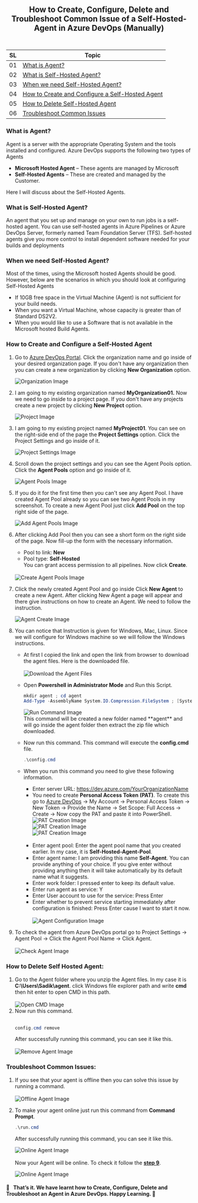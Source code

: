 ## <p align=center>How to Create, Configure, Delete and Troubleshoot Common Issue of a Self-Hosted-Agent in Azure DevOps (Manually) <br> <br> </p>
| **SL** | **Topic** |
| --- | --- |
| 01 | [What is Agent?](#01) |
| 02 | [What is Self-Hosted Agent?](#02) |
| 03 | [When we need Self-Hosted Agent?](#03) |
| 04 | [How to Create and Configure a Self-Hosted Agent](#04) |
| 05 | [How to Delete Self-Hosted Agent](#05) |
| 06 | [Troubleshoot Common Issues](#06) |

### <a name="01">What is Agent?</a>
Agent is a server with the appropriate Operating System and the tools installed and configured.
Azure DevOps supports the following two types of Agents
 - **Microsoft Hosted Agent** – These agents are managed by Microsoft
 - **Self-Hosted Agents** – These are created and managed by the Customer.

Here I will discuss about the Self-Hosted Agents.

### <a name="02">What is Self-Hosted Agent?</a>
An agent that you set up and manage on your own to run jobs is a self-hosted agent. You can use self-hosted agents in Azure Pipelines or Azure DevOps Server, formerly named Team Foundation Server (TFS). Self-hosted agents give you more control to install dependent software needed for your builds and deployments

### <a name="03">When we need Self-Hosted Agent?</p>
Most of the times, using the Microsoft hosted Agents should be good. However, below are the scenarios in which you should look at configuring Self-Hosted Agents
- If 10GB free space in the Virtual Machine (Agent) is not sufficient for your build needs.
- When you want a Virtual Machine, whose capacity is greater than of Standard DS2V2.
- When you would like to use a Software that is not available in the Microsoft hosted Build Agents.

### <a name="04">How to Create and Configure a Self-Hosted Agent</a>
1. Go to [Azure DevOps Portal](https://dev.azure.com/). Click the organization name and go inside of your desired organization page. 
If you don't have any organization then you can create a new organization by clicking **New Organization** option.

   <img src= "https://github.com/Shadikul-Islam/Microsoft-Based-Work/blob/master/Azure%20DevOps-Create%20and%20Configure%20Self%20Hosted%20Agent/Images/Image-1.png" alt="Organization Image">

2. I am going to my existing organization named **MyOrganization01.** Now we need to go inside to a project page. If you don't have any projects create a new project by clicking **New Project** option.

   <img src= "https://github.com/Shadikul-Islam/Microsoft-Based-Work/blob/master/Azure%20DevOps-Create%20and%20Configure%20Self%20Hosted%20Agent/Images/Image-2.png" alt="Project Image">
   
3. I am going to my existing project named **MyProject01**. You can see on the right-side end of the page the **Project Settings** option. Click the Project Settings and go inside of it.

   <img src= "https://github.com/Shadikul-Islam/Microsoft-Based-Work/blob/master/Azure%20DevOps-Create%20and%20Configure%20Self%20Hosted%20Agent/Images/Image-3.png" alt="Project Settings Image">
   
4. Scroll down the project settings and you can see the Agent Pools option. Click the **Agent Pools** option and go inside of it.

   <img src= "https://github.com/Shadikul-Islam/Microsoft-Based-Work/blob/master/Azure%20DevOps-Create%20and%20Configure%20Self%20Hosted%20Agent/Images/Image-4.png" alt="Agent Pools Image">

5. If you do it for the first time then you can't see any Agent Pool. I have created Agent Pool already so you can see two Agent Pools in my screenshot. To create a new Agent Pool just click **Add Pool** on the top right side of the page.
   
   <img src= "https://github.com/Shadikul-Islam/Microsoft-Based-Work/blob/master/Azure%20DevOps-Create%20and%20Configure%20Self%20Hosted%20Agent/Images/Image-5.png" alt="Add Agent Pools Image">

6. After clicking Add Pool then you can see a short form on the right side of the page. Now fill-up the form with the necessary information.
   - Pool to link: **New**
   - Pool type: **Self-Hosted** <br>
   You can grant access permission to all pipelines. Now click **Create**. <br> <br>
   
   <img src= "https://github.com/Shadikul-Islam/Microsoft-Based-Work/blob/master/Azure%20DevOps-Create%20and%20Configure%20Self%20Hosted%20Agent/Images/Image-6.png" alt="Create Agent Pools Image">
   
7. Click the newly created Agent Pool and go inside Click **New Agent** to create a new Agent. After clicking New Agent a page will appear and there give instructions on how to create an Agent. We need to follow the instruction.

   <img src= "https://github.com/Shadikul-Islam/Microsoft-Based-Work/blob/master/Azure%20DevOps-Create%20and%20Configure%20Self%20Hosted%20Agent/Images/Image-7.png" alt="Agent Create Image">
   
8. You can notice that Instruction is given for Windows, Mac, Linux. Since we will configure for Windows machine so we will follow the Windows instructions.
   - At first I copied the link and open the link from browser to download the agent files. Here is the downloaded file. <br> <br>
     <img src= "https://github.com/Shadikul-Islam/Microsoft-Based-Work/blob/master/Azure%20DevOps-Create%20and%20Configure%20Self%20Hosted%20Agent/Images/Image-8.png" alt="Download the Agent Files"> <br>
   - Open **Powershell in Administrator Mode** and Run this Script. <br>
     ```PowerShell
     mkdir agent ; cd agent
     Add-Type -AssemblyName System.IO.Compression.FileSystem ; [System.IO.Compression.ZipFile]::ExtractToDirectory("$HOME\Downloads\vsts-agent-win-x64-2.196.2.zip", "$PWD")
     ```
     
     <img src= "https://github.com/Shadikul-Islam/Microsoft-Based-Work/blob/master/Azure%20DevOps-Create%20and%20Configure%20Self%20Hosted%20Agent/Images/Image-9.png" alt="Run Command Image">
     <br>This command will be created a new folder named **agent** and will go inside the agent folder then extract the zip file which downloaded.
   - Now run this command. This command will execute the **config.cmd** file.
     ```PowerShell
     .\config.cmd
     ```
   - When you run this command you need to give these following information.
     - Enter server URL: https://dev.azure.com/YourOrganizationName
     - You need to create **Personal Access Token (PAT)**. To create this go to [Azure DevOps](https://dev.azure.com/) → My Account → Personal Access Token → New Token → Provide the Name → Set Scope: Full Access → Create → Now copy the PAT and paste it into PowerShell. <br>
       <img src= "https://github.com/Shadikul-Islam/Microsoft-Based-Work/blob/master/Azure%20DevOps-Create%20and%20Configure%20Self%20Hosted%20Agent/Images/Image-10.png" alt="PAT Creation Image"> <br>
       <img src= "https://github.com/Shadikul-Islam/Microsoft-Based-Work/blob/master/Azure%20DevOps-Create%20and%20Configure%20Self%20Hosted%20Agent/Images/Image-11.png" alt="PAT Creation Image"> <br>
       <img src= "https://github.com/Shadikul-Islam/Microsoft-Based-Work/blob/master/Azure%20DevOps-Create%20and%20Configure%20Self%20Hosted%20Agent/Images/Image-12.png" alt="PAT Creation Image"> <br> <br>
     - Enter agent pool: Enter the agent pool name that you created earlier. In my case, it is **Self-Hosted-Agent-Pool**.
     - Enter agent name: I am providing this name **Self-Agent**. You can provide anything of your choice. If you give enter without providing anything then it will take automatically by its default name what it suggests.
     - Enter work folder: I pressed enter to keep its default value.
     - Enter run agent as service: Y
     - Enter User account to use for the service: Press Enter
     - Enter whether to prevent service starting immediately after configuration is finished: Press Enter cause I want to start it now. <br> <br>
       <img src= "https://github.com/Shadikul-Islam/Microsoft-Based-Work/blob/master/Azure%20DevOps-Create%20and%20Configure%20Self%20Hosted%20Agent/Images/Image-13.png" alt="Agent Configuration Image"> <br>
9. <a name="9">To check the agent from Azure DevOps portal go to Project Settings → Agent Pool → Click the Agent Pool Name → Click Agent. <br> <br>
   <img src= "https://github.com/Shadikul-Islam/Microsoft-Based-Work/blob/master/Azure%20DevOps-Create%20and%20Configure%20Self%20Hosted%20Agent/Images/Image-14.png" alt="Check Agent Image"> </a>
 
### <a name="05">How to Delete Self Hosted Agent:</a>

1. Go to the Agent folder where you unzip the Agent files. In my case it is **C:\Users\Sadik\agent**. click Windows file explorer path and write **cmd** then hit enter to open CMD in this path. <br> <br>
   <img src= "https://github.com/Shadikul-Islam/Microsoft-Based-Work/blob/master/Azure%20DevOps-Create%20and%20Configure%20Self%20Hosted%20Agent/Images/Image-15.png" alt="Open CMD Image">
2. Now run this command. <br> <br>
   ```PowerShell
   config.cmd remove
   ```
   After successfully running this command, you can see it like this. <br> <br>
   <img src= "https://github.com/Shadikul-Islam/Microsoft-Based-Work/blob/master/Azure%20DevOps-Create%20and%20Configure%20Self%20Hosted%20Agent/Images/Image-16.png" alt="Remove Agent Image">
   
### <a name="06">Troubleshoot Common Issues:</a>
1. If you see that your agent is offline then you can solve this issue by running a command. <br> <br>
   <img src= "https://github.com/Shadikul-Islam/Microsoft-Based-Work/blob/master/Azure%20DevOps-Create%20and%20Configure%20Self%20Hosted%20Agent/Images/Image-17.png" alt="Offline Agent Image">
2. To make your agent online just run this command from **Command Prompt**.
   ```PowerShell
   .\run.cmd
   ```
   After successfully running this command, you can see it like this. <br> 
   
   <img src= "https://github.com/Shadikul-Islam/Microsoft-Based-Work/blob/master/Azure%20DevOps-Create%20and%20Configure%20Self%20Hosted%20Agent/Images/Image-18.png" alt="Online Agent Image"> <br> <br>
   Now your Agent will be online. To check it follow the **[step 9](#9)**. <br>
   
   <img src= "https://github.com/Shadikul-Islam/Microsoft-Based-Work/blob/master/Azure%20DevOps-Create%20and%20Configure%20Self%20Hosted%20Agent/Images/Image-14.png" alt="Online Agent Image"> <br>
   
#### :diamond_shape_with_a_dot_inside: &nbsp; That’s it. We have learnt how to Create, Configure, Delete and Troubleshoot an Agent in Azure DevOps. Happy Learning.  :diamond_shape_with_a_dot_inside: &nbsp;
